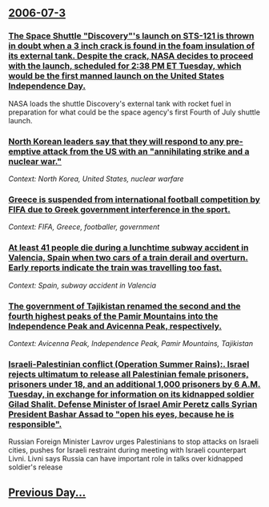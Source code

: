 ## [2006-07-3](/news/2006/07/3/index.md)

### [ The Space Shuttle "Discovery"'s launch on STS-121 is thrown in doubt when a 3 inch crack is found in the foam insulation of its external tank. Despite the crack, NASA decides to proceed with the launch, scheduled for 2:38 PM ET Tuesday, which would be the first manned launch on the United States Independence Day. ](/news/2006/07/3/the-space-shuttle-discovery-s-launch-on-sts-121-is-thrown-in-doubt-when-a-3-inch-crack-is-found-in-the-foam-insulation-of-its-external-ta.md)
NASA loads the shuttle Discovery&#39;s external tank with rocket fuel in preparation for what could be the space agency&#39;s first Fourth of July shuttle launch.

### [ North Korean leaders say that they will respond to any pre-emptive attack from the US with an "annihilating strike and a nuclear war." ](/news/2006/07/3/north-korean-leaders-say-that-they-will-respond-to-any-pre-emptive-attack-from-the-us-with-an-annihilating-strike-and-a-nuclear-war.md)
_Context: North Korea, United States, nuclear warfare_

### [ Greece is suspended from international football competition by FIFA due to Greek government interference in the sport. ](/news/2006/07/3/greece-is-suspended-from-international-football-competition-by-fifa-due-to-greek-government-interference-in-the-sport.md)
_Context: FIFA, Greece, footballer, government_

### [ At least 41 people die during a lunchtime subway accident in Valencia, Spain when two cars of a train derail and overturn. Early reports indicate the train was travelling too fast. ](/news/2006/07/3/at-least-41-people-die-during-a-lunchtime-subway-accident-in-valencia-spain-when-two-cars-of-a-train-derail-and-overturn-early-reports-in.md)
_Context: Spain, subway accident in Valencia_

### [ The government of Tajikistan renamed the second and the fourth highest peaks of the Pamir Mountains into the Independence Peak and Avicenna Peak, respectively. ](/news/2006/07/3/the-government-of-tajikistan-renamed-the-second-and-the-fourth-highest-peaks-of-the-pamir-mountains-into-the-independence-peak-and-avicenna.md)
_Context: Avicenna Peak, Independence Peak, Pamir Mountains, Tajikistan_

### [ Israeli-Palestinian conflict (Operation Summer Rains):. Israel rejects ultimatum to release all Palestinian female prisoners, prisoners under 18, and an additional 1,000 prisoners by 6 A.M. Tuesday, in exchange for information on its kidnapped soldier Gilad Shalit. Defense Minister of Israel Amir Peretz calls Syrian President Bashar Assad to "open his eyes, because he is responsible". ](/news/2006/07/3/israeli-palestinian-conflict-operation-summer-rains-israel-rejects-ultimatum-to-release-all-palestinian-female-prisoners-prisoners-und.md)
Russian Foreign Minister Lavrov urges Palestinians to stop attacks on Israeli cities, pushes for Israeli restraint during meeting with Israeli counterpart Livni. Livni says Russia can have important role in talks over kidnapped soldier&#39;s release 

## [Previous Day...](/news/2006/07/2/index.md)

